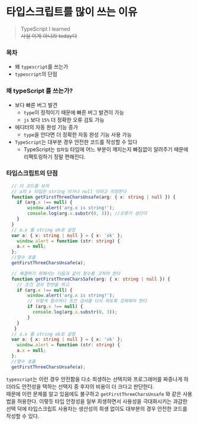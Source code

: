# 타입스크립트를 많이 쓰는 이유

> TypeScript I learned   
~~사실 이게 아니라 today다~~  

### 목차
- 왜 `typescript`를 쓰는가
- `typescript`의 단점


<h3 id="why">왜 typeScript 를 쓰는가?</h3>

- 보다 빠른 버그 발견
  - `type`이 정적이기 때문에 빠른 버그 발견이 가능
  - `js` 보다 `15%` 더 정확한 오류 검토 가능
- 에디터의 자동 완성 기능 증가
  - `type`을 안다면 더 정확한 자동 완성 기능 사용 가능
- `TypeScript`는 대부분 경우 안전한 코드를 작성할 수 있다  
  - TypeScript는 `컴파일` 타임에 어느 부분이 깨지는지 빠짐없이 알려주기 때문에 리팩토링하기 정말 편해진다.
     
### 타입스크립트의 단점
 
```ts
  // 이 코드를 보자
  // a의 x 타입은 string 이거나 null 이라고 지정한다
  function getFirstThreeCharsUnsafe(arg: { x: string | null }) {
    if (arg.x !== null) {
        window.alert('arg.x is string!');
        console.log(arg.x.substr(0, 3)); //오류가 생긴다
    }
  }
  // a.x 를 string ok로 설정
  var a: { x: string | null } = { x: 'ok' };
    window.alert = function (str: string) {
    a.x = null;
  };
  //함수 호출
  getFirstThreeCharsUnsafe(a);
```
```ts
  // 해결하기 위해서는 다음과 같이 함수를 고쳐야 한다
  function getFirstThreeCharsSafe(arg: { x: string | null }) {
    // 조건 검사 한번을 하고
    if (arg.x !== null) {
        window.alert('arg.x is string!');
        // 이렇게 함수마다 조건 검사를 다시 하도록 강제해야 한다
        if (arg.x !== null) {
          console.log(arg.x.substr(0, 3));
        }
    }
   }
  // a.x 를 string ok로 설정
  var a: { x: string | null } = { x: 'ok' };
    window.alert = function (str: string) {
    a.x = null;
  };
  //함수 호출
  getFirstThreeCharsUnsafe(a);
```

`typescript`는 이런 경우 안전함을 다소 희생하는 선택지와 프로그래머를 짜증나게 하더라도 안전성을 택하는 선택지 중 후자의 비용이 더 크다고 판단한다.   
때문에 이런 문제를 알고 있음에도 불구하고 `getFirstThreeCharsUnsafe` 와 같은 사용법을 허용한다.
이렇듯 타입 안정성을 일부 희생하면서 사용성을 극대화시키는 과감한 선택 덕에 타입스크립트 사용자는 생산성의 희생 없이도 대부분의 경우 안전한 코드를 작성할 수 있다.